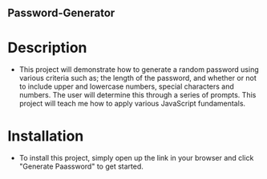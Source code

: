 ## Password-Generator

# Description
- This project will demonstrate how to generate a random password using various criteria such as; the length of the password, and whether or not to include upper and lowercase numbers, special characters and numbers. The user will determine this through a series of prompts. This project will teach me how to apply various JavaScript fundamentals. 

# Installation
- To install this project, simply open up the link in your browser and click "Generate Paassword" to get started.

# 